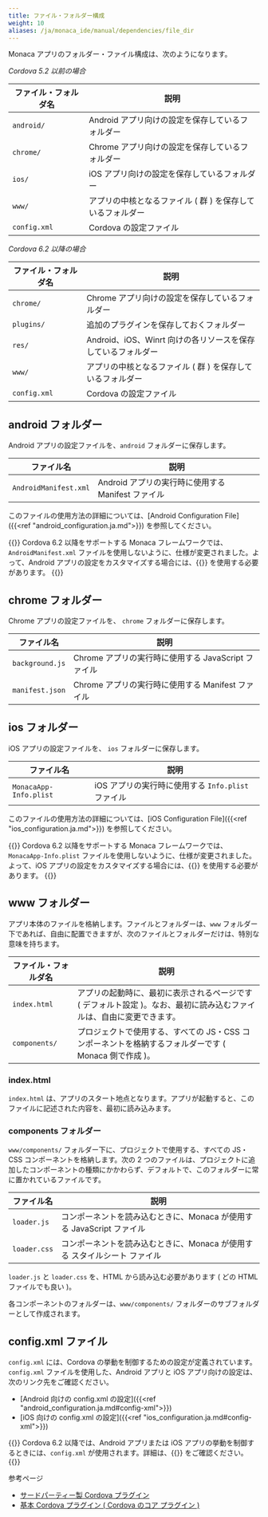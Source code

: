 ```yaml
---
title: ファイル・フォルダー構成
weight: 10
aliases: /ja/monaca_ide/manual/dependencies/file_dir
---
```


Monaca アプリのフォルダー・ファイル構成は、次のようになります。

*Cordova 5.2 以前の場合*

| ファイル・フォルダ名 | 説明 |
|------------------|-------------|
| `android/` | 	Android アプリ向けの設定を保存しているフォルダー |
| `chrome/` | Chrome アプリ向けの設定を保存しているフォルダー |
| `ios/` | iOS アプリ向けの設定を保存しているフォルダー |
| `www/` | アプリの中核となるファイル ( 群 ) を保存しているフォルダー |
| `config.xml` | Cordova の設定ファイル |

*Cordova 6.2 以降の場合*

| ファイル・フォルダ名 | 説明 |
|------------------|-------------|
| `chrome/` | Chrome アプリ向けの設定を保存しているフォルダー |
| `plugins/` | 追加のプラグインを保存しておくフォルダー |
| `res/` | Android、iOS、Winrt 向けの各リソースを保存しているフォルダー |
| `www/` | アプリの中核となるファイル ( 群 ) を保存しているフォルダー |
| `config.xml` | Cordova の設定ファイル |

android フォルダー
------------------

Android アプリの設定ファイルを、`android` フォルダーに保存します。

| ファイル名 | 説明 |
|----------|-------------|
| `AndroidManifest.xml` | Android アプリの実行時に使用する Manifest ファイル |

このファイルの使用方法の詳細については、[Android Configuration File]({{<ref "android_configuration.ja.md">}}) を参照してください。

{{<note>}}
Cordova 6.2 以降をサポートする Monaca
フレームワークでは、<code>AndroidManifest.xml</code>
ファイルを使用しないように、仕様が変更されました。よって、Android
アプリの設定をカスタマイズする場合には、{{<link href="/ja/reference/third_party_phonegap/custom_config/" title="Custom Config プラグイン">}}
を使用する必要があります。
{{</note>}}

chrome フォルダー
-----------------

Chrome アプリの設定ファイルを、 `chrome` フォルダーに保存します。

| ファイル名 | 説明 |
|----------|-------------|
| `background.js` | Chrome アプリの実行時に使用する JavaScript ファイル |
| `manifest.json` | Chrome アプリの実行時に使用する Manifest ファイル |

ios フォルダー
--------------

iOS アプリの設定ファイルを、 `ios` フォルダーに保存します。

| ファイル名 | 説明 |
|----------|-------------|
| `MonacaApp-Info.plist`  | iOS アプリの実行時に使用する `Info.plist` ファイル

このファイルの使用方法の詳細については、[iOS Configuration File]({{<ref "ios_configuration.ja.md">}}) を参照してください。

{{<note>}}
Cordova 6.2 以降をサポートする Monaca
フレームワークでは、<code>MonacaApp-Info.plist</code>
ファイルを使用しないように、仕様が変更されました。よって、iOS
アプリの設定をカスタマイズする場合には、{{<link href="/ja/reference/third_party_phonegap/custom_config/" title="Custom Config プラグイン">}}
を使用する必要があります。
{{</note>}}

www フォルダー
--------------

アプリ本体のファイルを格納します。ファイルとフォルダーは、`www`
フォルダー下であれば、自由に配置できますが、次のファイルとフォルダーだけは、特別な意味を持ちます。

| ファイル・フォルダ名 | 説明 |
|------------------|-------------|
| `index.html` | アプリの起動時に、最初に表示されるページです ( デフォルト設定 )。なお、最初に読み込むファイルは、自由に変更できます。 |
| `components/` | プロジェクトで使用する、すべての JS・CSS コンポーネントを格納するフォルダーです ( Monaca 側で作成 )。 | 

### index.html

`index.html` は、アプリのスタート地点となります。アプリが起動すると、このファイルに記述された内容を、最初に読み込みます。

### components フォルダー

`www/components/` フォルダー下に、プロジェクトで使用する、すべての
JS・CSS コンポーネントを格納します。次の 2
つのファイルは、プロジェクトに追加したコンポーネントの種類にかかわらず、デフォルトで、このフォルダーに常に置かれているファイルです。

| ファイル名 | 説明 |
|----------|-------------|
| `loader.js` | コンポーネントを読み込むときに、Monaca が使用する JavaScript ファイル |
| `loader.css` | コンポーネントを読み込むときに、Monaca が使用する スタイルシート ファイル |

`loader.js` と `loader.css` を、HTML から読み込む必要があります ( どの HTML ファイルでも良い )。

各コンポーネントのフォルダーは、`www/components/`
フォルダーのサブフォルダーとして作成されます。

config.xml ファイル
-------------------

`config.xml` には、Cordova
の挙動を制御するための設定が定義されています。`config.xml`
ファイルを使用した、Android アプリと iOS
アプリ向けの設定は、次のリンク先をご確認ください。

-   [Android 向けの config.xml の設定]({{<ref "android_configuration.ja.md#config-xml">}})
-   [iOS 向けの config.xml の設定]({{<ref "ios_configuration.ja.md#config-xml">}})

{{<note>}}
Cordova 6.2 以降では、Android アプリまたは iOS
アプリの挙動を制御するときには、<code>config.xml</code>
が使用されます。詳細は、{{<link href="/ja/reference/third_party_phonegap/custom_config/" title="Custom Config プラグイン">}} をご確認ください。
{{</note>}}

参考ページ

- [サードパーティー製 Cordova プラグイン](/ja/reference/third_party_phonegap/)
- [基本 Cordova プラグイン ( Cordova のコア プラグイン )](/ja/reference/cordova_6.5/)